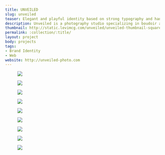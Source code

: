 ```yaml
---
title: UNVEILED
slug: unveiled
teaser: Elegant and playful identity based on strong typography and hand-drawn patterns
description: Unveiled is a photography studio specializing in boudoir and modern glamour photography. I helped create and simple identity made up of strong typography contrasted against quirky hand-drawn patterns and lettering.
thumbnail: http://static.levimcg.com/unveiled/unveiled-thumbnail-square
permalink: :collection/:title/
layout: project
body: projects
tags:
- Brand Identity
- Web
website: http://unveiled-photo.com
---
```

<div class="container container--kill-vertical">
    <div class="unit whole">
        <figure class="project-content__figure">
            <img
                src="http://static.levimcg.com/unveiled/unveiled-logo--small.jpg"
                srcset="http://static.levimcg.com/unveiled/unveiled-logo--medium.jpg 1200w,
                http://static.levimcg.com/unveiled/unveiled-logo--large.jpg 2000w">
        </figure>
        <figure class="project-content__figure">
            <img
                src="http://static.levimcg.com/unveiled/unveiled-patterns--small.jpg"
                srcset="http://static.levimcg.com/unveiled/unveiled-patterns--medium.jpg 1200w,
                http://static.levimcg.com/unveiled/unveiled-patterns--large.jpg 2000w">
        </figure>
        <figure class="project-content__figure">
            <img
                src="http://static.levimcg.com/unveiled/unveiled-business-cards--small.jpg"
                srcset="http://static.levimcg.com/unveiled/unveiled-business-cards--medium.jpg 1200w,
                http://static.levimcg.com/unveiled/unveiled-business-cards--large.jpg 2000w">
        </figure>
    </div>
</div>
<div class="container container--kill-vertical">
    <div class="unit half">
        <figure class="project-content__figure">
            <img
                src="http://static.levimcg.com/unveiled/unveiled-model-call--small.jpg"
                srcset="http://static.levimcg.com/unveiled/unveiled-model-call--large.jpg 1200w">
        </figure>    
    </div>
    <div class="unit half">
        <figure class="project-content__figure">
            <img
                src="http://static.levimcg.com/unveiled/unveiled-mini-session--small.jpg"
                srcset="http://static.levimcg.com/unveiled/unveiled-mini-session--large.jpg 1200w">
        </figure>    
    </div>
</div>
<div class="container container--kill-vertical">
    <div class="unit whole">
        <figure class="project-content__figure">
            <img
                src="http://static.levimcg.com/unveiled/unveiled-mobile--small.jpg"
                srcset="http://static.levimcg.com/unveiled/unveiled-mobile--medium.jpg 1200w,
                http://static.levimcg.com/unveiled/unveiled-mobile--large.jpg 2000w">
        </figure>
        <figure class="project-content__figure">
            <img
                src="http://static.levimcg.com/unveiled/unveiled-desktop-home--small.jpg"
                srcset="http://static.levimcg.com/unveiled/unveiled-desktop-home--medium.jpg 1200w,
                http://static.levimcg.com/unveiled/unveiled-desktop-home--large.jpg 2000w">
        </figure>
        <figure class="project-content__figure">
            <img
                src="http://static.levimcg.com/unveiled/unveiled-desktop-article--small.jpg"
                srcset="http://static.levimcg.com/unveiled/unveiled-desktop-article--medium.jpg 1200w,
                http://static.levimcg.com/unveiled/unveiled-desktop-article--large.jpg 2000w">
        </figure>
        <figure class="project-content__figure">
            <img
                src="http://static.levimcg.com/unveiled/unveiled-desktop-referrals--small.jpg"
                srcset="http://static.levimcg.com/unveiled/unveiled-desktop-referrals--medium.jpg 1200w,
                http://static.levimcg.com/unveiled/unveiled-desktop-referrals--large.jpg 2000w">
        </figure>        
    </div>
</div>
